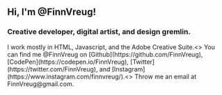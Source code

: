 <H2>Hi, I'm  @FinnVreug!</H2>
<H3>Creative developer, digital artist, and design gremlin.</H3>
I work mostly in HTML, Javascript, and the Adobe Creative Suite.<>
You can find me @FinnVreug on [Github](https://github.com/FinnVreug), [CodePen](https://codepen.io/FinnVreug), [Twitter](https://twitter.com/FinnVreug), and [Instagram](https://www.instagram.com/finnvreug/).<>
Throw me an email at FinnVreug@gmail.com.
